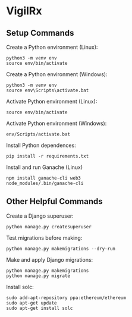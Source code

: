 # VigilRx

## Setup Commands
Create a Python environment (Linux):
```
python3 -m venv env
source env/bin/activate
```

Create a Python environment (Windows):
```
python3 -m venv env
source env\Scripts\activate.bat
```

Activate Python environment (Linux):
```
source env/bin/activate
```

Activate Python environment (Windows):
```
env/Scripts/activate.bat
```

Install Python dependences:
```
pip install -r requirements.txt
```

Install and run Ganache (Linux)
```
npm install ganache-cli web3
node_modules/.bin/ganache-cli
```

## Other Helpful Commands
Create a Django superuser:
```
python manage.py createsuperuser
```

Test migrations before making:
```
python manage.py makemigrations --dry-run
```

Make and apply Django migrations:
```
python manage.py makemigrations
python manage.py migrate
```

Install solc:
```
sudo add-apt-repository ppa:ethereum/ethereum
sudo apt-get update
sudo apt-get install solc
```
